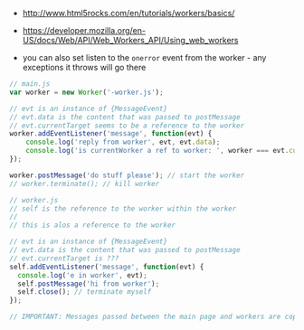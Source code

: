 
* http://www.html5rocks.com/en/tutorials/workers/basics/
* https://developer.mozilla.org/en-US/docs/Web/API/Web_Workers_API/Using_web_workers

* you can also set listen to the `onerror` event from the worker - any exceptions it throws will go there
```js
// main.js
var worker = new Worker('-worker.js');

// evt is an instance of {MessageEvent}
// evt.data is the content that was passed to postMessage
// evt.currentTarget seems to be a reference to the worker
worker.addEventListener('message', function(evt) {
    console.log('reply from worker', evt, evt.data);
    console.log('is currentWorker a ref to worker: ', worker === evt.currentTarget);
});

worker.postMessage('do stuff please'); // start the worker
// worker.terminate(); // kill worker

```

```js
// worker.js
// self is the reference to the worker within the worker
//
// this is alos a reference to the worker

// evt is an instance of {MessageEvent}
// evt.data is the content that was passed to postMessage
// evt.currentTarget is ???
self.addEventListener('message', function(evt) {
  console.log('e in worker', evt);
  self.postMessage('hi from worker');
  self.close(); // terminate myself
});

// IMPORTANT: Messages passed between the main page and workers are copied, not shared.
```


